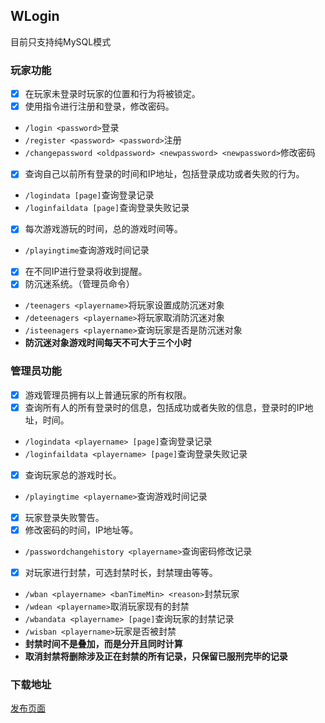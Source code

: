 ## WLogin  

目前只支持纯MySQL模式  
### 玩家功能  

- [x] 在玩家未登录时玩家的位置和行为将被锁定。  
- [x] 使用指令进行注册和登录，修改密码。  
*  `/login <password>`登录  
*  `/register <password> <password>`注册  
*  `/changepassword <oldpassword> <newpassword> <newpassword>`修改密码   
- [x] 查询自己以前所有登录的时间和IP地址，包括登录成功或者失败的行为。  
*  `/logindata [page]`查询登录记录  
*  `/loginfaildata [page]`查询登录失败记录
- [x] 每次游戏游玩的时间，总的游戏时间等。  
*  `/playingtime`查询游戏时间记录
- [x] 在不同IP进行登录将收到提醒。  
- [x] 防沉迷系统。（管理员命令）  
*  `/teenagers <playername>`将玩家设置成防沉迷对象
*  `/deteenagers <playername>`将玩家取消防沉迷对象
*  `/isteenagers <playername>`查询玩家是否是防沉迷对象
*  **防沉迷对象游戏时间每天不可大于三个小时**


### 管理员功能  

- [x] 游戏管理员拥有以上普通玩家的所有权限。  
- [x] 查询所有人的所有登录时的信息，包括成功或者失败的信息，登录时的IP地址，时间。  
*  `/logindata <playername> [page]`查询登录记录  
*  `/loginfaildata <playername> [page]`查询登录失败记录
- [x] 查询玩家总的游戏时长。
*  `/playingtime <playername>`查询游戏时间记录
- [x] 玩家登录失败警告。  
- [x] 修改密码的时间，IP地址等。  
*  `/passwordchangehistory <playername>`查询密码修改记录
- [x] 对玩家进行封禁，可选封禁时长，封禁理由等等。  
*  `/wban <playername> <banTimeMin> <reason>`封禁玩家
*  `/wdean <playername>`取消玩家现有的封禁
*  `/wbandata <playername> [page]`查询玩家的封禁记录
*  `/wisban <playername>`玩家是否被封禁 
*  **封禁时间不是叠加，而是分开且同时计算** 
*  **取消封禁将删除涉及正在封禁的所有记录，只保留已服刑完毕的记录** 

### 下载地址  

[发布页面](https://github.com/WickhamWei/WLogin/releases)